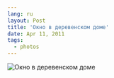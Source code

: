 ```yaml
---
lang: ru
layout: Post
title: 'Окно в деревенском доме'
date: Apr 11, 2011
tags:
  - photos
---
```


![Окно в деревенском доме](photo://232)
